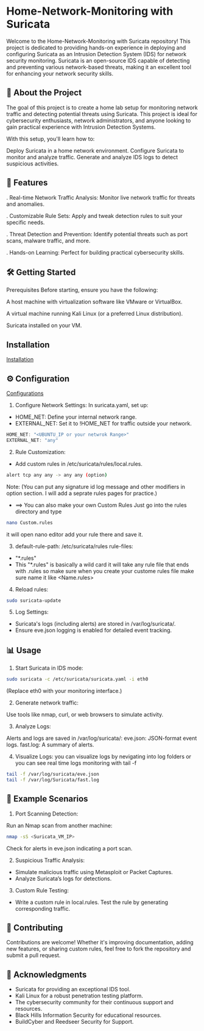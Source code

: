 
# Home-Network-Monitoring with Suricata

Welcome to the Home-Network-Monitoring with Suricata repository! This project is dedicated to providing hands-on experience in deploying and configuring Suricata as an Intrusion Detection System (IDS) for network security monitoring. Suricata is an open-source IDS capable of detecting and preventing various network-based threats, making it an excellent tool for enhancing your network security skills.


## 🌟 About the Project

The goal of this project is to create a home lab setup for monitoring network traffic and detecting potential threats using Suricata. This project is ideal for cybersecurity enthusiasts, network administrators, and anyone looking to gain practical experience with Intrusion Detection Systems.

With this setup, you'll learn how to:

Deploy Suricata in a home network environment.
Configure Suricata to monitor and analyze traffic.
Generate and analyze IDS logs to detect suspicious activities.

## 🚀 Features

. Real-time Network Traffic Analysis: Monitor live network traffic for threats and anomalies.

. Customizable Rule Sets: Apply and tweak detection rules to suit your specific needs.

. Threat Detection and Prevention: Identify potential threats such as port scans, malware traffic, and more.

. Hands-on Learning: Perfect for building practical cybersecurity skills.
## 🛠 Getting Started

Prerequisites
Before starting, ensure you have the following:

A host machine with virtualization software like VMware or VirtualBox.

A virtual machine running Kali Linux (or a preferred Linux distribution).

Suricata installed on your VM.

## Installation

[Installation](Installation.md)


## ⚙️ Configuration

[Configurations](Configuration.md)

1. Configure Network Settings: In suricata.yaml, set up:

- HOME_NET: Define your internal network range.  
- EXTERNAL_NET: Set it to !HOME_NET for traffic outside your network.
```JavaScript
HOME_NET: "<UBUNTU_IP or your netwrok Range>"
EXTERNAL_NET: "any"
```
2. Rule Customization:
- Add custom rules in /etc/suricata/rules/local.rules.
```bash
alert tcp any any -> any any (option)
```
Note: (You can put any signature id log message and other modifiers in option section. I will add a seprate rules pages for practice.)

- ==> You can also make your own Custom Rules Just go into the rules directory and type
```bash
nano Custom.rules
```
it will open nano editor add your rule there and save it.

3. default-rule-path: /etc/suricata/rules
rule-files:
- "*.rules"
- This "*.rules" is basically a wild card it will take any rule file that ends with .rules so make sure when you create your custome rules file make sure name it like <Name.rules>

4. Reload rules:
```bash
sudo suricata-update
```
5. Log Settings:
- Suricata's logs (including alerts) are stored in /var/log/suricata/.
- Ensure eve.json logging is enabled for detailed event tracking.

## 📊 Usage

1. Start Suricata in IDS mode:

```bash
sudo suricata -c /etc/suricata/suricata.yaml -i eth0
```
(Replace eth0 with your monitoring interface.)

2. Generate network traffic:

Use tools like nmap, curl, or web browsers to simulate activity.

3. Analyze Logs:

Alerts and logs are saved in /var/log/suricata/:
eve.json: JSON-format event logs.
fast.log: A summary of alerts.

4. Visualize Logs:
you can visualize logs by nevigating into log folders or you can see real time logs monitoring with tail -f 
```bash 
tail -f /var/log/suricata/eve.json
tail -f /var/log/Suricata/fast.log
```


## 🔎 Example Scenarios

1. Port Scanning Detection:

Run an Nmap scan from another machine:
```bash
nmap -sS <Suricata_VM_IP>
```
Check for alerts in eve.json indicating a port scan.

2. Suspicious Traffic Analysis:

- Simulate malicious traffic using Metasploit or Packet Captures.
- Analyze Suricata’s logs for detections.

3. Custom Rule Testing:

- Write a custom rule in local.rules.
Test the rule by generating corresponding traffic.

## 🤝 Contributing

Contributions are welcome! Whether it's improving documentation, adding new features, or sharing custom rules, feel free to fork the repository and submit a pull request.


## 🙌 Acknowledgments

- Suricata for providing an exceptional IDS tool.
- Kali Linux for a robust penetration testing platform.
- The cybersecurity community for their continuous support and resources.
- Black Hills Information Security for educational resources.
- BuildCyber and Reedseer Security for Support.

